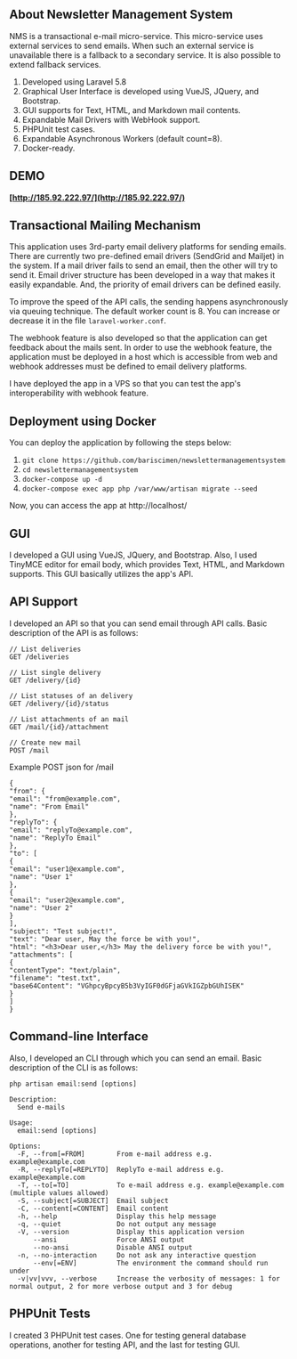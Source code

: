 
## About Newsletter Management System  
  
NMS is a transactional e-mail micro-service. This micro-service uses external services to send emails. When such an external service is unavailable there is a fallback to a secondary service. It is also possible to extend fallback services.  
  
 1. Developed using Laravel 5.8  
 2. Graphical User Interface is developed using VueJS, JQuery, and Bootstrap.  
 3. GUI supports for Text, HTML, and Markdown mail contents.  
 4. Expandable Mail Drivers with WebHook support.  
 5. PHPUnit test cases.  
 6. Expandable Asynchronous Workers (default count=8).
 7. Docker-ready.
  
## DEMO  
  
**[http://185.92.222.97/](http://185.92.222.97/)**  
  
## Transactional Mailing Mechanism  
  
This application uses 3rd-party email delivery platforms for sending emails. There are currently two pre-defined email drivers (SendGrid and Mailjet) in the system. If a mail driver fails to send an email, then the other will try to send it. Email driver structure has been developed in a way that makes it easily expandable. And, the priority of email drivers can be defined easily.  

To improve the speed of the API calls, the sending happens asynchronously via queuing technique. The default worker count is 8. You can increase or decrease it in the file `laravel-worker.conf`.
  
The webhook feature is also developed so that the application can get feedback about the mails sent. In order to use the webhook feature, the application must be deployed in a host which is accessible from web and webhook addresses must be defined to email delivery platforms.  
  
I have deployed the app in a VPS so that you can test the app's interoperability with webhook feature.  
  
  
## Deployment using Docker  
  
You can deploy the application by following the steps below: 
  
 1. `git clone https://github.com/bariscimen/newslettermanagementsystem` 
 2. `cd newslettermanagementsystem`
 3. `docker-compose up -d`
 4. `docker-compose exec app php /var/www/artisan migrate --seed`

Now, you can access the app at http://localhost/
  
## GUI  
  
I developed a GUI using VueJS, JQuery, and Bootstrap.  Also, I used TinyMCE editor for email body, which provides Text, HTML, and Markdown supports. This GUI basically utilizes the app's API. 

## API Support  
  
I developed an API so that you can send email through API calls. Basic description of the API is as follows:

```
// List deliveries  
GET /deliveries  
  
// List single delivery  
GET /delivery/{id}
  
// List statuses of an delivery  
GET /delivery/{id}/status
  
// List attachments of an mail  
GET /mail/{id}/attachment
  
// Create new mail  
POST /mail
```
Example POST json for /mail
```
{  
"from": {  
"email": "from@example.com",  
"name": "From Email"  
},  
"replyTo": {  
"email": "replyTo@example.com",  
"name": "ReplyTo Email"  
},  
"to": [  
{  
"email": "user1@example.com",  
"name": "User 1"  
},  
{  
"email": "user2@example.com",  
"name": "User 2"  
}  
],  
"subject": "Test subject!",  
"text": "Dear user, May the force be with you!",  
"html": "<h3>Dear user,</h3> May the delivery force be with you!",  
"attachments": [  
{  
"contentType": "text/plain",  
"filename": "test.txt",  
"base64Content": "VGhpcyBpcyB5b3VyIGF0dGFjaGVkIGZpbGUhISEK"  
}  
]  
}
```
  
## Command-line Interface  
  
Also, I developed an CLI through which you can send an email. Basic description of the CLI is as follows:

`php artisan email:send [options]`
```
Description:
  Send e-mails

Usage:
  email:send [options]

Options:
  -F, --from[=FROM]        From e-mail address e.g. example@example.com
  -R, --replyTo[=REPLYTO]  ReplyTo e-mail address e.g. example@example.com
  -T, --to[=TO]            To e-mail address e.g. example@example.com (multiple values allowed)
  -S, --subject[=SUBJECT]  Email subject
  -C, --content[=CONTENT]  Email content
  -h, --help               Display this help message
  -q, --quiet              Do not output any message
  -V, --version            Display this application version
      --ansi               Force ANSI output
      --no-ansi            Disable ANSI output
  -n, --no-interaction     Do not ask any interactive question
      --env[=ENV]          The environment the command should run under
  -v|vv|vvv, --verbose     Increase the verbosity of messages: 1 for normal output, 2 for more verbose output and 3 for debug

```
  
## PHPUnit Tests  
  
I created 3 PHPUnit test cases. One for testing general database operations, another for testing API, and the last for testing GUI.
